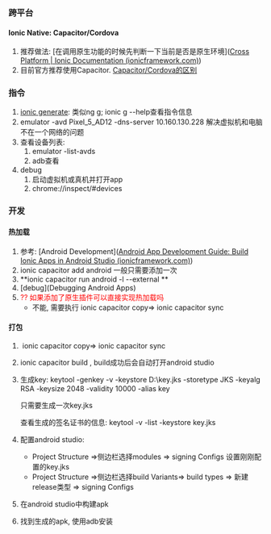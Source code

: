 ### 跨平台

#### Ionic Native: Capacitor/Cordova

1. 推荐做法: [在调用原生功能的时候先判断一下当前是否是原生环境]([Cross Platform | Ionic Documentation (ionicframework.com)](https://ionicframework.com/docs/v6/core-concepts/cross-platform#platform-detection))
2. 目前官方推荐使用Capacitor.  [Capacitor/Cordova的区别](https://ion.link/capacitor-differences-with-cordova-docs)

### 指令

1. [ionic generate](https://ionicframework.com/docs/developing/scaffolding#generating-new-features): 类似ng g; ionic g --help查看指令信息
2. emulator -avd Pixel_5_AD12 -dns-server 10.160.130.228 解决虚拟机和电脑不在一个网络的问题
3. 查看设备列表: 
   1. emulator -list-avds
   2. adb查看
4. debug
   1. 启动虚拟机或真机并打开app
   2. chrome://inspect/#devices 



### 开发

#### 热加载 

1. 参考: [Android Development]([Android App Development Guide: Build Ionic Apps in Android Studio (ionicframework.com)](https://ionicframework.com/docs/v6/developing/android))
2. ionic capacitor add android 一般只需要添加一次
3. **ionic capacitor run android -l --external **
4. [debug](Debugging Android Apps)
5. <span style="color: red;font-height: 700"> ?? 如果添加了原生插件可以直接实现热加载吗</span>
   - 不能, 需要执行 ionic capacitor copy=> ionic capacitor sync

#### 打包



1. ​    ionic capacitor copy=> ionic capacitor sync

2. ionic capacitor build , build成功后会自动打开android studio

3. 生成key:  keytool -genkey -v -keystore D:\key.jks  -storetype JKS -keyalg RSA -keysize 2048 -validity 10000 -alias key

   只需要生成一次key.jks

   查看生成的签名证书的信息:  keytool -v -list -keystore key.jks

4. 配置android studio: 

   - Project Structure =>侧边栏选择modules => signing Configs 设置刚刚配置的key.jks
   - Project Structure  =>侧边栏选择build Variants=> build types => 新建release类型 => signing Configs 

5. 在android studio中构建apk

6. 找到生成的apk, 使用adb安装

 